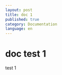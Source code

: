 ```yaml
---
layout: post
title: doc 1
published: true
category: Documentation
language: en
---
```


# doc test 1

test 1
